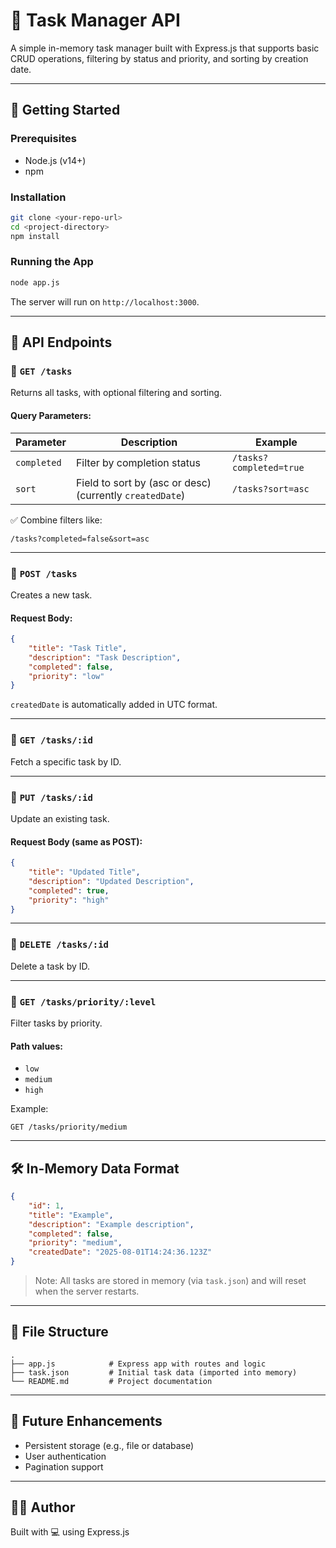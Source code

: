 # 📝 Task Manager API

A simple in-memory task manager built with Express.js that supports basic CRUD operations, filtering by status and priority, and sorting by creation date.

---

## 🚀 Getting Started

### Prerequisites

-   Node.js (v14+)
-   npm

### Installation

```bash
git clone <your-repo-url>
cd <project-directory>
npm install
```

### Running the App

```bash
node app.js
```

The server will run on `http://localhost:3000`.

---

## 📡 API Endpoints

### 📍 `GET /tasks`

Returns all tasks, with optional filtering and sorting.

#### Query Parameters:

| Parameter   | Description                                              | Example                 |
| ----------- | -------------------------------------------------------- | ----------------------- |
| `completed` | Filter by completion status                              | `/tasks?completed=true` |
| `sort`      | Field to sort by (asc or desc) (currently `createdDate`) | `/tasks?sort=asc`       |

✅ Combine filters like:

```
/tasks?completed=false&sort=asc
```

---

### 📍 `POST /tasks`

Creates a new task.

#### Request Body:

```json
{
    "title": "Task Title",
    "description": "Task Description",
    "completed": false,
    "priority": "low"
}
```

`createdDate` is automatically added in UTC format.

---

### 📍 `GET /tasks/:id`

Fetch a specific task by ID.

---

### 📍 `PUT /tasks/:id`

Update an existing task.

#### Request Body (same as POST):

```json
{
    "title": "Updated Title",
    "description": "Updated Description",
    "completed": true,
    "priority": "high"
}
```

---

### 📍 `DELETE /tasks/:id`

Delete a task by ID.

---

### 📍 `GET /tasks/priority/:level`

Filter tasks by priority.

#### Path values:

-   `low`
-   `medium`
-   `high`

Example:

```
GET /tasks/priority/medium
```

---

## 🛠 In-Memory Data Format

```json
{
    "id": 1,
    "title": "Example",
    "description": "Example description",
    "completed": false,
    "priority": "medium",
    "createdDate": "2025-08-01T14:24:36.123Z"
}
```

> Note: All tasks are stored in memory (via `task.json`) and will reset when the server restarts.

---

## 📂 File Structure

```
.
├── app.js            # Express app with routes and logic
├── task.json         # Initial task data (imported into memory)
└── README.md         # Project documentation
```

---

## 📌 Future Enhancements

-   Persistent storage (e.g., file or database)
-   User authentication
-   Pagination support

---

## 🧑‍💻 Author

Built with 💻 using Express.js

